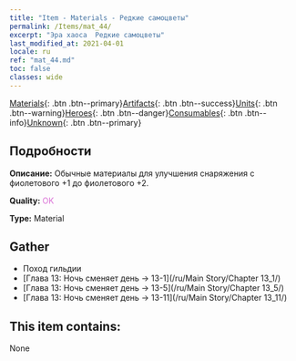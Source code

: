 ```yaml
---
title: "Item - Materials - Редкие самоцветы"
permalink: /Items/mat_44/
excerpt: "Эра хаоса  Редкие самоцветы"
last_modified_at: 2021-04-01
locale: ru
ref: "mat_44.md"
toc: false
classes: wide
---
```

 [Materials](/ru/Items/){: .btn .btn--primary}[Artifacts](/ru/Items/Artifacts/){: .btn .btn--success}[Units](/ru/Items/Units/){: .btn .btn--warning}[Heroes](/ru/Items/Heroes/){: .btn .btn--danger}[Consumables](/ru/Items/Consumables/){: .btn .btn--info}[Unknown](/ru/Items/Unknown/){: .btn .btn--primary}

## Подробности
 **Описание:** Обычные материалы для улучшения снаряжения c фиолетового +1 до фиолетового +2.

 **Quality:** <span style="color: #DA70D6">OK</span>

 **Type:** Material

## Gather

*    Поход гильдии 
*    [Глава 13: Ночь сменяет день -> 13-1](/ru/Main Story/Chapter 13_1/) 
*    [Глава 13: Ночь сменяет день -> 13-5](/ru/Main Story/Chapter 13_5/) 
*    [Глава 13: Ночь сменяет день -> 13-11](/ru/Main Story/Chapter 13_11/) 

## This item contains:

  None

